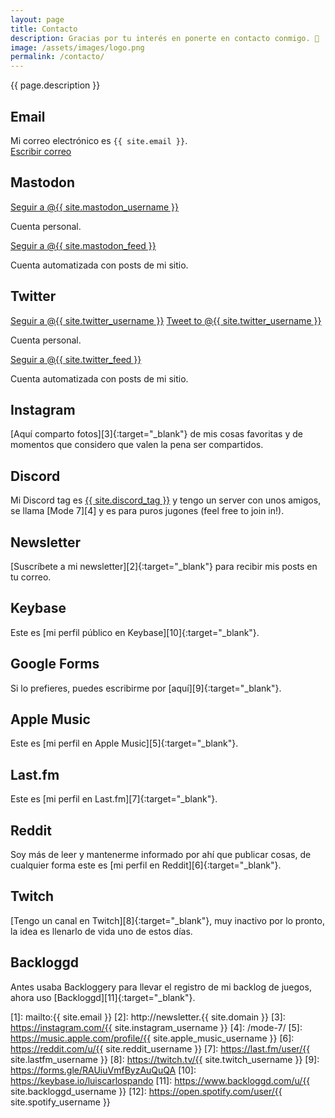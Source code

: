 ```yaml
---
layout: page
title: Contacto
description: Gracias por tu interés en ponerte en contacto conmigo. 🥰
image: /assets/images/logo.png
permalink: /contacto/
---
```


<p class="text-center">{{ page.description }}</p>

## <i class="fa-solid fa-envelope"></i> Email
Mi correo electrónico es <code>{{ site.email }}</code>.<br>
<a href="mailto:{{ site.email }}" class="btn btn-primary btn-sm">
<i class="fa-solid fa-pen-to-square"></i> Escribir correo
</a>

## <i class="fa-brands fa-mastodon"></i> Mastodon
<a rel="me" href="https://mastodon.online/@{{ site.mastodon_username }}" class="btn btn-primary btn-sm badge-pill" target="_blank">
<i class="fa-brands fa-mastodon"></i> Seguir a @{{ site.mastodon_username }}
</a>

Cuenta personal.

<a rel="me" href="https://hachyderm.io/@{{ site.mastodon_feed }}" class="btn btn-primary btn-sm badge-pill" target="_blank">
<i class="fa-brands fa-mastodon"></i> Seguir a @{{ site.mastodon_feed }}
</a>

Cuenta automatizada con posts de mi sitio.

## <i class="fa-brands fa-twitter"></i> Twitter
<div class="twitter-btns">
<a href="https://twitter.com/{{ site.twitter_username }}" class="twitter-follow-button" data-show-count="false" data-lang="es">Seguir a @{{ site.twitter_username }}</a>
<a href="https://twitter.com/intent/tweet?screen_name={{ site.twitter_username }}" class="twitter-mention-button" data-lang="es" data-related="{{ site.twitter_username }},{{ site.twitter_feed }}">Tweet to @{{ site.twitter_username }}</a>
</div>

Cuenta personal.

<div class="twitter-btns">
<a href="https://twitter.com/{{ site.twitter_feed }}" class="twitter-follow-button" data-show-count="false" data-lang="es">Seguir a @{{ site.twitter_feed }}</a>
</div>

Cuenta automatizada con posts de mi sitio.

## <i class="fa-brands fa-instagram"></i> Instagram
[Aquí comparto fotos][3]{:target="_blank"} de mis cosas favoritas y de momentos que considero que valen la pena ser compartidos.

## <i class="fa-brands fa-discord"></i> Discord
Mi Discord tag es <a href="{{ site.discord_profile }}" class="badge badge-dark" target="_blank">{{ site.discord_tag }}</a> y tengo un server con unos amigos, se llama [Mode 7][4] y es para puros jugones (feel free to join in!).

## <i class="fa-solid fa-newspaper"></i> Newsletter
[Suscríbete a mi newsletter][2]{:target="_blank"} para recibir mis posts en tu correo.

## <i class="fa-brands fa-keybase"></i> Keybase
Este es [mi perfil público en Keybase][10]{:target="_blank"}.

## <i class="fa-brands fa-google"></i> Google Forms
Si lo prefieres, puedes escribirme por [aquí][9]{:target="_blank"}.

## <i class="fa-brands fa-itunes-note"></i> Apple Music
Este es [mi perfil en Apple Music][5]{:target="_blank"}.

## <i class="fa-brands fa-lastfm"></i> Last.fm
Este es [mi perfil en Last.fm][7]{:target="_blank"}.

## <i class="fa-brands fa-reddit"></i> Reddit
Soy más de leer y mantenerme informado por ahí que publicar cosas, de cualquier forma este es [mi perfil en Reddit][6]{:target="_blank"}.

## <i class="fa-brands fa-twitch"></i> Twitch
[Tengo un canal en Twitch][8]{:target="_blank"}, muy inactivo por lo pronto, la idea es llenarlo de vida uno de estos días.

## <i class="fa-solid fa-gamepad"></i> Backloggd
Antes usaba Backloggery para llevar el registro de mi backlog de juegos, ahora uso [Backloggd][11]{:target="_blank"}.

[1]: mailto:{{ site.email }}
[2]: http://newsletter.{{ site.domain }}
[3]: https://instagram.com/{{ site.instagram_username }}
[4]: /mode-7/
[5]: https://music.apple.com/profile/{{ site.apple_music_username }}
[6]: https://reddit.com/u/{{ site.reddit_username }}
[7]: https://last.fm/user/{{ site.lastfm_username }}
[8]: https://twitch.tv/{{ site.twitch_username }}
[9]: https://forms.gle/RAUiuVmfByzAuQuQA
[10]: https://keybase.io/luiscarlospando
[11]: https://www.backloggd.com/u/{{ site.backloggd_username }}
[12]: https://open.spotify.com/user/{{ site.spotify_username }}